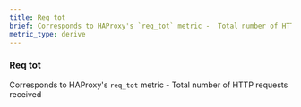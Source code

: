 ```yaml
---
title: Req tot
brief: Corresponds to HAProxy's `req_tot` metric -  Total number of HTTP requests received
metric_type: derive
---
```

### Req tot

Corresponds to HAProxy's `req_tot` metric -  Total number of HTTP requests received